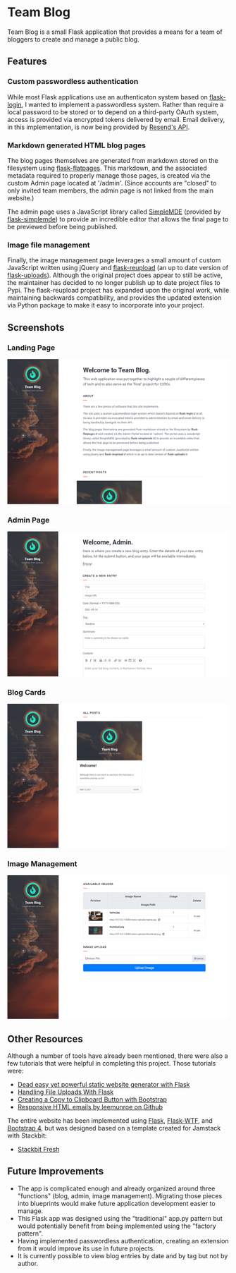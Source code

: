# Team Blog
Team Blog is a small Flask application that provides a means for a team of bloggers to create and manage a public blog.

## Features

### Custom passwordless authentication

While most Flask applications use an authenticaton system based on [flask-login](https://flask-login.readthedocs.io/), I wanted to implement a passwordless system.  Rather than require a local password to be stored or to depend on a third-party OAuth system, access is provided via encrypted tokens delivered by email.   Email delivery, in this implementation, is now being provided by [Resend's API](https://resend.com/docs/send-with-flask).

### Markdown generated HTML blog pages

The blog pages themselves are generated from markdown stored on the filesystem using [flask-flatpages](https://flask-flatpages.readthedocs.io/).  This markdown, and the associated metadata required to properly manage those pages, is created via the custom Admin page located at '/admin'. (Since accounts are "closed" to only invited team members, the admin page is not linked from the main website.)

The admin page uses a JavaScript library called [SimpleMDE](https://simplemde.com/) (provided by [flask-simplemde](https://flask-simplemde.readthedocs.io/)) to provide an incredible editor that allows the final page to be previewed before being published.

### Image file management

Finally, the image management page leverages a small amount of custom JavaScript written using jQuery and [flask-reupload](https://github.com/jugmac00/flask-reuploaded) (an up to date version of [flask-uploads](https://pythonhosted.org/Flask-Uploads/)).  Although the original project does appear to still be active, the maintainer has decided to no longer publish up to date project files to Pypi.  The flask-reupload project has expanded upon the original work, while maintaining backwards compatibility, and provides the updated extension via Python package to make it easy to incorporate into your project.

## Screenshots

### Landing Page

![Landing](images/landing.png)

### Admin Page

![Admin](images/admin.png)

### Blog Cards

![Cards](images/blog.png)

### Image Management

![Management](images/image-manager.png)

## Other Resources

Although a number of tools have already been mentioned, there were also a few tutorials that were helpful in completing this project.  Those tutorials were:

* [Dead easy yet powerful static website generator with Flask](https://nicolas.perriault.net/code/2012/dead-easy-yet-powerful-static-website-generator-with-flask/)
* [Handling File Uploads With Flask](https://blog.miguelgrinberg.com/post/handling-file-uploads-with-flask)
* [Creating a Copy to Clipboard Button with Bootstrap](http://davidzchen.com/tech/2016/01/19/bootstrap-copy-to-clipboard.html)
* [Responsive HTML emails by leemunroe on Github](https://github.com/leemunroe/responsive-html-email-template)
 
The entire website has been implemented using [Flask](https://flask.palletsprojects.com/en/1.1.x/), [Flask-WTF](https://flask-wtf.readthedocs.io/), and [Bootstrap 4](https://getbootstrap.com/), but was designed based on a template created for Jamstack with Stackbit:

* [Stackbit Fresh](https://themes.stackbit.com/demos/fresh/)

## Future Improvements

* The app is complicated enough and already organized around three "functions" (blog, admin, image management).  Migrating those pieces into blueprints would make future application development easier to manage.
* This Flask app was designed using the "traditional" app.py pattern but would potentially benefit from being implemented using the "factory pattern".
* Having implemented passwordless authentication, creating an extension from it would improve its use in future projects.
* It is currently possible to view blog entries by date and by tag but not by author.
